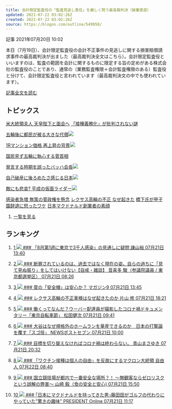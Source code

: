 ```yaml
---
title: 会計限定監査役の「監査見逃し責任」を厳しく問う最高裁判決（破棄差戻）
updated: 2021-07-22 03:02:26Z
created: 2021-07-22 03:02:26Z
source: https://blogos.com/outline/549950/
---
```


 記事
2021年07月20日 10:02

本日（7月19日）、会計限定監査役の会計不正事件の見逃しに関する損害賠償請求事件の最高裁判決が出ました（最高裁判決全文はこちら）。会計限定監査役といいますのは、監査の範囲を会計に関するものに限定する旨の定めがある株式会社の監査役のことであり、通常の（業務監査権限＋会計監査権限のある）監査役と分けて、会計限定監査役と言われています（最高裁判決文の中でも使われています）。

[記事全文を読む](https://blogos.com/article/549950/)

## トピックス

[米大統領夫人 天皇陛下と面会へ](https://blogos.com/outline/550380/)
[「接種義務化」が批判されない謎](https://blogos.com/outline/550383/)

[五輪後に都民が被る大きな代償](https://blogos.com/outline/550385/)![](https://static.blogos.com/pc/image/refine/new.png)

[1Rマンション価格 再上昇の背景](https://blogos.com/outline/550408/)![](https://static.blogos.com/pc/image/refine/new.png)

[国民見ず五輪に執心する菅首相](https://blogos.com/outline/550382/)

[発言する時期を誤ったバッハ会長](https://blogos.com/outline/550370/)![](https://static.blogos.com/pc/image/refine/new.png)

[自己破産に後ろめたさ感じる日本](https://blogos.com/outline/550389/)![](https://static.blogos.com/pc/image/refine/new.png)

[敵にも悲哀? 平成の仮面ライダー](https://blogos.com/outline/550377/)![](https://static.blogos.com/pc/image/refine/new.png)

[感染者急増 無策の菅政権を懸念](https://blogos.com/outline/550379/)
[レクサス高輪の不正 なぜ起きた](https://blogos.com/outline/550297/)
[橋下氏が甲子園辞退に怒ったワケ](https://blogos.com/outline/550197/)
[日本マクドナルド創業者の素顔](https://blogos.com/outline/550169/)
1.   [一覧を見る](https://blogos.com/article/pickup_archive/0/)

## ランキング

1.   [   1  ![](https://static.blogos.com/media/member/30843/icon.png?1626921005)    ### 「8月第1週に東京で3千人感染」の見通しに疑問       諌山裕    07月21日 13:40](https://blogos.com/article/550213/)

2.   [   2  ![](https://static.blogos.com/media/member/52579/icon.png?1626921005)    ### 断罪されているのは、過去ではなく現在の姿。自らの過ちに「見て見ぬ振り」をしてはいけない【自戒・雑談】       音喜多 駿（参議院議員 / 東京都選挙区）    07月21日 08:26](https://blogos.com/article/550159/)

3.   [   3  ![](https://static.blogos.com/media/member/181/icon.png?1626921005)    ### 菅の「安全帽」は安心か？       マガジン9    07月21日 13:45](https://blogos.com/article/550229/)

4.   [   4  ![](https://static.blogos.com/media/member/57019/icon.png?1626921005)    ### レクサス高輪の不正車検はなぜ起きたのか       片山 修    07月21日 18:21](https://blogos.com/article/550297/)

5.   [   5  ![](https://static.blogos.com/media/member/136078/icon.png?1626921005)    ### 働くってなんだ？ウーバー配達員が撮影したコロナ禍ドキュメンタリー「東京自転車節」       松田健次    07月21日 09:41](https://blogos.com/article/549444/)

6.   [   6  ![](https://static.blogos.com/media/member/141337/icon.png?1626921005)    ### 大谷はなぜ規格外のホームランを量産できるのか　日本の打撃論を覆す「スゴ技」       NEWSポストセブン    07月21日 10:00](https://blogos.com/article/550145/)

7.   [   7  ![](https://static.blogos.com/media/member/162164/icon.png?1626921005)    ### 目標を切り替えなければコロナ禍は終わらない。       青山まさゆき    07月21日 20:32](https://blogos.com/article/550320/)

8.   [   8  ![](https://static.blogos.com/media/member/251/icon.png?1626921005)    ### 「ワクチン接種は個人の自由」を反故にするマクロン大統領       自由人    07月22日 08:40](https://blogos.com/article/550383/)

9.   [   9  ![](https://static.blogos.com/media/member/136023/icon.png?1626921005)    ### 国立競技場が都内で一番安全な場所？！ ～無観客ならゼロリスクという誤解の弊害～       山崎 毅（食の安全と安心)    07月21日 15:50](https://blogos.com/article/550259/)

10.   [   10  ![](https://static.blogos.com/media/member/85652/icon.png?1626921005)    ### ｢日本にマクドナルドを持ってきた男｣藤田田がゴルフの代わりにやっていた"驚きの趣味"       PRESIDENT Online    07月21日 11:17](https://blogos.com/article/550169/)